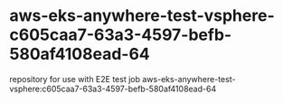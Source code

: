 # aws-eks-anywhere-test-vsphere-c605caa7-63a3-4597-befb-580af4108ead-64
repository for use with E2E test job aws-eks-anywhere-test-vsphere:c605caa7-63a3-4597-befb-580af4108ead-64
